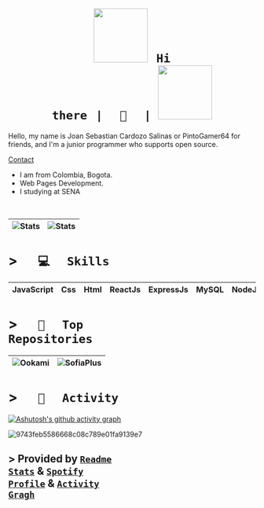 <!--https://cdn.discordapp.com/emojis/905827157782200320.png?size=80-->

# <h1 align="center"> <code>[<img src="https://pbs.twimg.com/media/Dsw0HsjWwAA-8fE.jpg" height="110px">](https://portfolio-web-rho-ten.vercel.app/home)⠀Hi there⠀|⠀⠀👋⠀⠀| [<img src="https://spotify-github-profile.vercel.app/api/view?uid=uwjnzqtalkghfb2gd7ueltxzb&cover_image=true&theme=novatorem&bar_color=ff0000&bar_color_cover=falsespo" background="#fff" height="110px">](https://open.spotify.com/user/uwjnzqtalkghfb2gd7ueltxzb)</code> </h1>

<div align="left">
Hello, my name is Joan Sebastian Cardozo Salinas or PintoGamer64 for friends, and I'm a junior programmer who supports open source.
</div>

[Contact](mailto:cardozojoan13@gmail.com?subject=Portfolio%20%7C%20Contact%20Page&body=%2F%2FEspa%C3%B1ol%0AHola%2C%20te%20escribo%20desde%20el%20link%20de%20correo%20de%20tu%20portfolio.%20I%20am%20.....%0A%0A%2F%2FIngles%0AHello%2C%20I%20am%20writing%20to%20you%20from%20the%20email%20link%20of%20your%20portfolio.%20I%20am%20.....)
<br>

* I am from Colombia, Bogota.
* Web Pages Development.
* I studying at SENA

<br>


| ![Stats](readme-stats-fork-3vkfjewad-pintogamer64.vercel.app/api?username=PintoGamer64&show_icons=true&include_all_commits=true&theme=radical&hide_border=true) | ![Stats](readme-stats-fork-3vkfjewad-pintogamer64.vercel.app/api/wakatime?username=pintogamer64&theme=radical&hide_border=true&layout=compact&langs_count=6&hide_title=true) |
| ----- | ----- |
  

# > <code>⠀⠀💻⠀⠀Skills⠀⠀</code>
| JavaScript | Css | Html | ReactJs | ExpressJs | MySQL | NodeJs | ElectronJs | Git | Npm |
|--|--|--|--|--|--|--|--|--|--|

# > <code>⠀⠀🌟⠀⠀Top Repositories⠀⠀</code>

| ![Ookami](readme-stats-fork-3vkfjewad-pintogamer64.vercel.app/api/pin/?username=PintoGamer64&show_owner=true&repo=OokamiBot&theme=radical&hide_border=true) | ![SofiaPlus](readme-stats-fork-3vkfjewad-pintogamer64.vercel.app/api/pin/?username=SENA-tech&show_owner=true&repo=SofiaPlus&theme=radical&hide_border=true) |
| ----- | ----- |

# > <code>⠀⠀💼⠀⠀Activity⠀⠀</code>
[![Ashutosh's github activity graph](https://github-readme-activity-graph.cyclic.app/graph?username=PintoGamer64&theme=high-contrast)](https://github.com/PintoGamer64)

![9743feb5586668c08c789e01fa9139e7](https://user-images.githubusercontent.com/84690368/228364301-084b9598-ab9f-4db3-a3bb-aa9f2ccfafd7.png)

## > Provided by <code>[Readme Stats](https://github.com/anuraghazra/github-readme-stats)</code>  &  <code>[Spotify Profile](https://github.com/kittinan/spotify-github-profile)</code> & <code>[Activity Gragh](https://github.com/Ashutosh00710/github-readme-activity-graph)</code>
